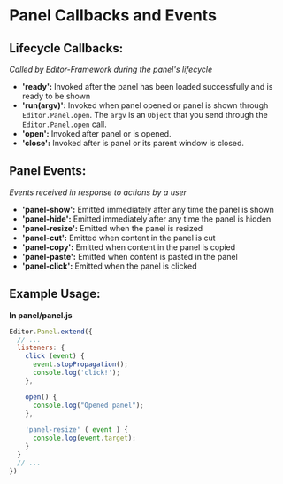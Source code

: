 # Panel Callbacks and Events

## Lifecycle Callbacks:
*Called by Editor-Framework during the panel's lifecycle*
- **'ready':** Invoked after the panel has been loaded successfully and is ready to be shown
- **'run(argv)':** Invoked when panel opened or panel is shown through `Editor.Panel.open`. The `argv` is an `Object` that you send through the `Editor.Panel.open` call.
- **'open':** Invoked after panel or is opened.
- **'close':** Invoked after is panel or its parent window is closed.

## Panel Events:
*Events received in response to actions by a user*
- **'panel-show':** Emitted immediately after any time the panel is shown
- **'panel-hide':** Emitted immediately after any time the panel is hidden
- **'panel-resize':** Emitted when the panel is resized
- **'panel-cut':** Emitted when content in the panel is cut
- **'panel-copy':** Emitted when content in the panel is copied
- **'panel-paste':** Emitted when content is pasted in the panel
- **'panel-click':** Emitted when the panel is clicked

## Example Usage:

**In panel/panel.js**

```javascript
Editor.Panel.extend({
  // ...
  listeners: {
    click (event) {
      event.stopPropagation();
      console.log('click!');
    },

    open() {
      console.log("Opened panel");
    },
    
    'panel-resize' ( event ) {
      console.log(event.target);
    }
  }
  // ...
})
```
